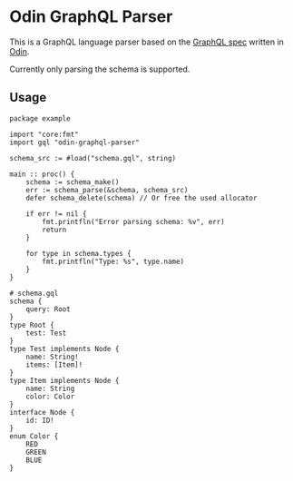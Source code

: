 # Odin GraphQL Parser

This is a GraphQL language parser based on the [GraphQL spec](https://spec.graphql.org/October2021) written in [Odin](https://odin-lang.org/).

Currently only parsing the schema is supported.

## Usage

```odin
package example

import "core:fmt"
import gql "odin-graphql-parser"

schema_src := #load("schema.gql", string)

main :: proc() {
    schema := schema_make()
	err := schema_parse(&schema, schema_src)
    defer schema_delete(schema) // Or free the used allocator

    if err != nil {
        fmt.printfln("Error parsing schema: %v", err)
        return
    }

    for type in schema.types {
        fmt.printfln("Type: %s", type.name)
    }
}
```

```gql
# schema.gql
schema {
	query: Root
}
type Root {
	test: Test
}
type Test implements Node {
	name: String!
	items: [Item]!
}
type Item implements Node {
	name: String
	color: Color
}
interface Node {
	id: ID!
}
enum Color {
	RED
	GREEN
	BLUE
}
```
